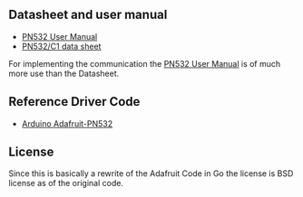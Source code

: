 ## Datasheet and user manual

- [PN532 User Manual](https://www.nxp.com/docs/en/user-guide/141520.pdf)
- [PN532/C1 data sheet](https://www.nxp.com/docs/en/nxp/data-sheets/PN532_C1.pdf)

For implementing the communication the [PN532 User Manual](https://www.nxp.com/docs/en/user-guide/141520.pdf) is of much more use than the Datasheet.


## Reference Driver Code

- [Arduino Adafruit-PN532](https://github.com/adafruit/Adafruit-PN532/tree/master)

## License

Since this is basically a rewrite of the Adafruit Code in Go the license is BSD license as of the original code.